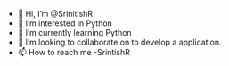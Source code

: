 - 👋 Hi, I’m @SrinitishR
- 👀 I’m interested in Python
- 🌱 I’m currently learning Python
- 💞️ I’m looking to collaborate on to develop a application.
- 📫 How to reach me -SrintishR

<!---
SrinitishR/SrinitishR is a ✨ special ✨ repository because its `README.md` (this file) appears on your GitHub profile.
You can click the Preview link to take a look at your changes.
--->
